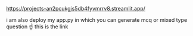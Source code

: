 https://projects-an2pcukgjs5db4fyvmrrv8.streamlit.app/

i am also deploy my app.py in which you can generate mcq or mixed type question ☝️ this is the link
